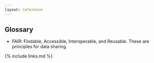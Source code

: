```yaml
---
layout: reference
---
```


## Glossary

- FAIR: Findable, Accessible, Interoperable, and Reusable. These are principles for data sharing.

{% include links.md %}

